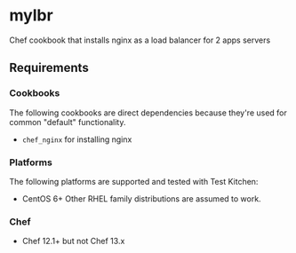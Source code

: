 # mylbr

Chef cookbook that installs nginx as a load balancer for 2 apps servers 

## Requirements

### Cookbooks

The following cookbooks are direct dependencies because they're used for common "default" functionality.

- `chef_nginx` for installing nginx 

### Platforms

The following platforms are supported and tested with Test Kitchen:

- CentOS 6+
Other RHEL family distributions are assumed to work.

### Chef

- Chef 12.1+ but not Chef 13.x
